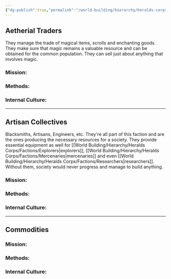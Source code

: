```yaml
---
{"dg-publish":true,"permalink":"/world-building/hierarchy/heralds-corps/factions/merchants/","created":"2025-02-04T10:33:05.481-05:00","updated":"2025-02-05T09:29:39.692-05:00"}
---
```


## Aetherial Traders
They manage the trade of magical items, scrolls and enchanting goods. They make sure that magic remains a valuable resource and can be obtained for the common population. They can sell just about anything that involves magic. 

### Mission:

### Methods:

### Internal Culture:

---
## Artisan Collectives
Blacksmiths, Artisans, Engineers, etc. They're all part of this faction and are the ones producing the necessary resources for a society. They provide essential equipment as well for [[World Building/Hierarchy/Heralds Corps/Factions/Explorers\|explorers]], [[World Building/Hierarchy/Heralds Corps/Factions/Mercenaries\|mercenaries]] and even [[World Building/Hierarchy/Heralds Corps/Factions/Researchers\|researchers]]. Without them, society would never progress and manage to build anything.

### Mission:

### Methods:

### Internal Culture:

---
## Commodities

### Mission:

### Methods:

### Internal Culture:
